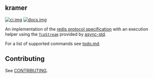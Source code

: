## kramer

[![ci.img]][ci.url] [![docs.img]][docs.url]

An implementation of the [redis protocol specification][redis] with an execution helper using the
[`TcpStream`][tcp-stream] provided by [async-std].


For a list of supported commands see [todo.md](/.todo.md).

## Contributing

See [CONTRIBUTING](/CONTRIBUTING.md).

[ci.img]: https://github.com/sizethree/kramer/workflows/gh.build/badge.svg?flat
[ci.url]: https://github.com/sizethree/kramer/actions?workflow=gh.build
[redis]: https://redis.io/topics/protocol
[async-std]: https://github.com/async-rs/async-std
[tcp-stream]: https://docs.rs/async-std/0.99.11/async_std/net/struct.TcpStream.html
[docs.img]: https://docs.rs/kramer/badge.svg
[docs.url]: https://docs.rs/kramer
